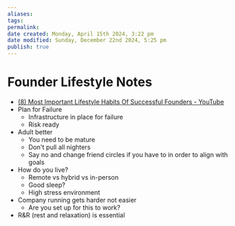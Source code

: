```yaml
---
aliases: 
tags: 
permalink:
date created: Monday, April 15th 2024, 3:22 pm
date modified: Sunday, December 22nd 2024, 5:25 pm
publish: true
---
```


# Founder Lifestyle Notes

- [(8) Most Important Lifestyle Habits Of Successful Founders - YouTube](https://www.youtube.com/watch?v=0IShllkCHtY&list=WL&index=2)
- Plan for Failure
	- Infrastructure in place for failure
	- Risk ready
- Adult better
	- You need to be mature
	- Don't pull all nighters
	- Say no and change friend circles if you have to in order to align with goals
- How do you live?
	- Remote vs hybrid vs in-person
	- Good sleep?
	- High stress environment
- Company running gets harder not easier
	- Are you set up for this to work?
- R&R (rest and relaxation) is essential


